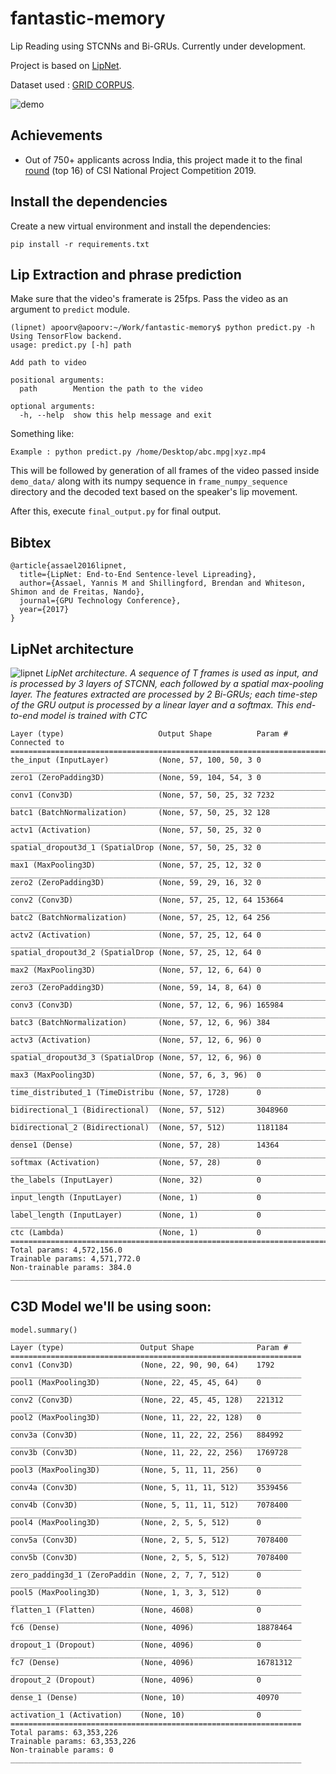 # fantastic-memory

Lip Reading using STCNNs and Bi-GRUs. Currently under development.

Project is based on [LipNet](https://github.com/apoorvpatne10/fantastic-memory/blob/master/lipNet.pdf).

Dataset used : [GRID CORPUS](http://spandh.dcs.shef.ac.uk/gridcorpus/d).

![demo](https://i.imgur.com/BHG2yjp.gif)

## Achievements

* Out of 750+ applicants across India, this project made it to the final [round](http://csiawards.inapp.in/wp-content/uploads/2019/04/CSI-InApp-Awards-_2019-Final-Round-ShortList.pdf) (top 16) of CSI National Project Competition 2019. 

## Install the dependencies

Create a new virtual environment and install the dependencies:

`pip install -r requirements.txt`

## Lip Extraction and phrase prediction

Make sure that the video's framerate is 25fps. Pass the video as an argument to `predict` module.

```
(lipnet) apoorv@apoorv:~/Work/fantastic-memory$ python predict.py -h
Using TensorFlow backend.
usage: predict.py [-h] path

Add path to video

positional arguments:
  path        Mention the path to the video

optional arguments:
  -h, --help  show this help message and exit

```

Something like:
```
Example : python predict.py /home/Desktop/abc.mpg|xyz.mp4 
```

This will be followed by generation of all frames of the video passed inside `demo_data/` along with its numpy sequence in ```frame_numpy_sequence``` directory and the decoded text based on the speaker's lip movement.

After this, execute `final_output.py` for final output.

## Bibtex
    @article{assael2016lipnet,
	  title={LipNet: End-to-End Sentence-level Lipreading},
	  author={Assael, Yannis M and Shillingford, Brendan and Whiteson, Shimon and de Freitas, Nando},
	  journal={GPU Technology Conference},
	  year={2017}
	}

## LipNet architecture

![lipnet](https://i.imgur.com/R0FfyLY.png)
*LipNet architecture. A sequence of T frames is used as input, and is processed by 3 layers
of STCNN, each followed by a spatial max-pooling layer. The features extracted are processed by
2 Bi-GRUs; each time-step of the GRU output is processed by a linear layer and a softmax. This
end-to-end model is trained with CTC*



```
Layer (type)                     Output Shape          Param #     Connected to                     
====================================================================================================
the_input (InputLayer)           (None, 57, 100, 50, 3 0                                            
____________________________________________________________________________________________________
zero1 (ZeroPadding3D)            (None, 59, 104, 54, 3 0                                            
____________________________________________________________________________________________________
conv1 (Conv3D)                   (None, 57, 50, 25, 32 7232                                         
____________________________________________________________________________________________________
batc1 (BatchNormalization)       (None, 57, 50, 25, 32 128                                          
____________________________________________________________________________________________________
actv1 (Activation)               (None, 57, 50, 25, 32 0                                            
____________________________________________________________________________________________________
spatial_dropout3d_1 (SpatialDrop (None, 57, 50, 25, 32 0                                            
____________________________________________________________________________________________________
max1 (MaxPooling3D)              (None, 57, 25, 12, 32 0                                            
____________________________________________________________________________________________________
zero2 (ZeroPadding3D)            (None, 59, 29, 16, 32 0                                            
____________________________________________________________________________________________________
conv2 (Conv3D)                   (None, 57, 25, 12, 64 153664                                       
____________________________________________________________________________________________________
batc2 (BatchNormalization)       (None, 57, 25, 12, 64 256                                          
____________________________________________________________________________________________________
actv2 (Activation)               (None, 57, 25, 12, 64 0                                            
____________________________________________________________________________________________________
spatial_dropout3d_2 (SpatialDrop (None, 57, 25, 12, 64 0                                            
____________________________________________________________________________________________________
max2 (MaxPooling3D)              (None, 57, 12, 6, 64) 0                                            
____________________________________________________________________________________________________
zero3 (ZeroPadding3D)            (None, 59, 14, 8, 64) 0                                            
____________________________________________________________________________________________________
conv3 (Conv3D)                   (None, 57, 12, 6, 96) 165984                                       
____________________________________________________________________________________________________
batc3 (BatchNormalization)       (None, 57, 12, 6, 96) 384                                          
____________________________________________________________________________________________________
actv3 (Activation)               (None, 57, 12, 6, 96) 0                                            
____________________________________________________________________________________________________
spatial_dropout3d_3 (SpatialDrop (None, 57, 12, 6, 96) 0                                            
____________________________________________________________________________________________________
max3 (MaxPooling3D)              (None, 57, 6, 3, 96)  0                                            
____________________________________________________________________________________________________
time_distributed_1 (TimeDistribu (None, 57, 1728)      0                                            
____________________________________________________________________________________________________
bidirectional_1 (Bidirectional)  (None, 57, 512)       3048960                                      
____________________________________________________________________________________________________
bidirectional_2 (Bidirectional)  (None, 57, 512)       1181184                                      
____________________________________________________________________________________________________
dense1 (Dense)                   (None, 57, 28)        14364                                        
____________________________________________________________________________________________________
softmax (Activation)             (None, 57, 28)        0                                            
____________________________________________________________________________________________________
the_labels (InputLayer)          (None, 32)            0                                            
____________________________________________________________________________________________________
input_length (InputLayer)        (None, 1)             0                                            
____________________________________________________________________________________________________
label_length (InputLayer)        (None, 1)             0                                            
____________________________________________________________________________________________________
ctc (Lambda)                     (None, 1)             0                                            
====================================================================================================
Total params: 4,572,156.0
Trainable params: 4,571,772.0
Non-trainable params: 384.0
____________________________________________________________________________________________________
```

## C3D Model we'll be using soon:

```
model.summary()
_________________________________________________________________
Layer (type)                 Output Shape              Param #   
=================================================================
conv1 (Conv3D)               (None, 22, 90, 90, 64)    1792      
_________________________________________________________________
pool1 (MaxPooling3D)         (None, 22, 45, 45, 64)    0         
_________________________________________________________________
conv2 (Conv3D)               (None, 22, 45, 45, 128)   221312    
_________________________________________________________________
pool2 (MaxPooling3D)         (None, 11, 22, 22, 128)   0         
_________________________________________________________________
conv3a (Conv3D)              (None, 11, 22, 22, 256)   884992    
_________________________________________________________________
conv3b (Conv3D)              (None, 11, 22, 22, 256)   1769728   
_________________________________________________________________
pool3 (MaxPooling3D)         (None, 5, 11, 11, 256)    0         
_________________________________________________________________
conv4a (Conv3D)              (None, 5, 11, 11, 512)    3539456   
_________________________________________________________________
conv4b (Conv3D)              (None, 5, 11, 11, 512)    7078400   
_________________________________________________________________
pool4 (MaxPooling3D)         (None, 2, 5, 5, 512)      0         
_________________________________________________________________
conv5a (Conv3D)              (None, 2, 5, 5, 512)      7078400   
_________________________________________________________________
conv5b (Conv3D)              (None, 2, 5, 5, 512)      7078400   
_________________________________________________________________
zero_padding3d_1 (ZeroPaddin (None, 2, 7, 7, 512)      0         
_________________________________________________________________
pool5 (MaxPooling3D)         (None, 1, 3, 3, 512)      0         
_________________________________________________________________
flatten_1 (Flatten)          (None, 4608)              0         
_________________________________________________________________
fc6 (Dense)                  (None, 4096)              18878464  
_________________________________________________________________
dropout_1 (Dropout)          (None, 4096)              0         
_________________________________________________________________
fc7 (Dense)                  (None, 4096)              16781312  
_________________________________________________________________
dropout_2 (Dropout)          (None, 4096)              0         
_________________________________________________________________
dense_1 (Dense)              (None, 10)                40970     
_________________________________________________________________
activation_1 (Activation)    (None, 10)                0         
=================================================================
Total params: 63,353,226
Trainable params: 63,353,226
Non-trainable params: 0
_________________________________________________________________
```
